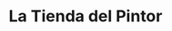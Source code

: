 ---
title: "La Tienda del Pintor"
url: /ciudad-guayana-puerto-ordaz/la-tienda-del-pintor-avenida-las-americas/
shop: pintura
---